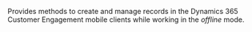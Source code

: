 Provides methods to create and manage records in the Dynamics 365 Customer Engagement mobile clients while working in the *offline* mode. 
